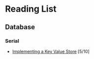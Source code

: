 # Reading List

## Database

### Serial

- [Implementing a Key Value Store](http://codecapsule.com/2012/11/07/ikvs-implementing-a-key-value-store-table-of-contents/) [5/10]